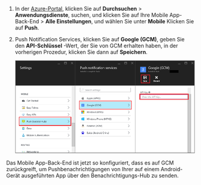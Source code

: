 
1. In der [Azure-Portal]( https://azure.portal.com/), klicken Sie auf **Durchsuchen** > **Anwendungsdienste**, suchen, und klicken Sie auf Ihre Mobile App-Back-End > **Alle Einstellungen**, und wählen Sie unter **Mobile** Klicken Sie auf **Push**.

2. Push Notification Services, klicken Sie auf **Google (GCM)**, geben Sie den **API-Schlüssel** -Wert, der Sie von GCM erhalten haben, in der vorherigen Prozedur, klicken Sie dann auf **Speichern**.

    ![Festlegen des GCM-API-Schlüssels im Portal](./media/app-service-mobile-android-configure-push/mobile-push-api-key.png)

Das Mobile App-Back-End ist jetzt so konfiguriert, dass es auf GCM zurückgreift, um Pushbenachrichtigungen von Ihrer auf einem Android-Gerät ausgeführten App über den Benachrichtigungs-Hub zu senden.

<!-- URLs. -->


<!-- images -->


